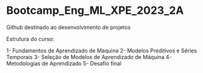 # Bootcamp_Eng_ML_XPE_2023_2A

Github destinado ao desenvolvimento de projetos
 
Estrutura do curso:

1- Fundamentos de Aprendizado de Maquina
2- Modelos Preditivos e Séries Temporais
3- Seleção de Modelos de Aprendizado de Máquina
4- Metodologias de Aprendizado
5- Desafio final